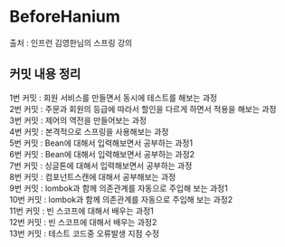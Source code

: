 # BeforeHanium

출처 : 인프런 김영한님의 스프링 강의
<br/>

## 커밋 내용 정리
1번 커밋 : 회원 서비스를 만들면서 동시에 테스트를 해보는 과정
<br/>
2번 커밋 : 주문과 회원의 등급에 따라서 할인을 다르게 하면서 적용을 해보는 과정 
<br/>
3번 커밋 : 제어의 역전을 만들어보는 과정
<br/>
4번 커밋 : 본격적으로 스프링을 사용해보는 과정
<br/>
5번 커밋 : Bean에 대해서 입력해보면서 공부하는 과정1
<br/>
6번 커밋 : Bean에 대해서 입력해보면서 공부하는 과정2
<br/>
7번 커밋 : 싱글톤에 대해서 입력해보면서 공부하는 과정
<br/>
8번 커밋 : 컴포넌트스캔에 대해서 공부해보는 과정 
<br/>
9번 커밋 : lombok과 함께 의존관계를 자동으로 주입해 보는 과정1
<br/>
10번 커밋 : lombok과 함께 의존관계를 자동으로 주입해 보는 과정2
<br/>
11번 커밋 : 빈 스코프에 대해서 배우는 과정1
<br/>
12번 커밋 : 빈 스코프에 대해서 배우는 과정2
<br/>
13번 커밋 : 테스트 코드중 오류발생 지점 수정 
<br/>
